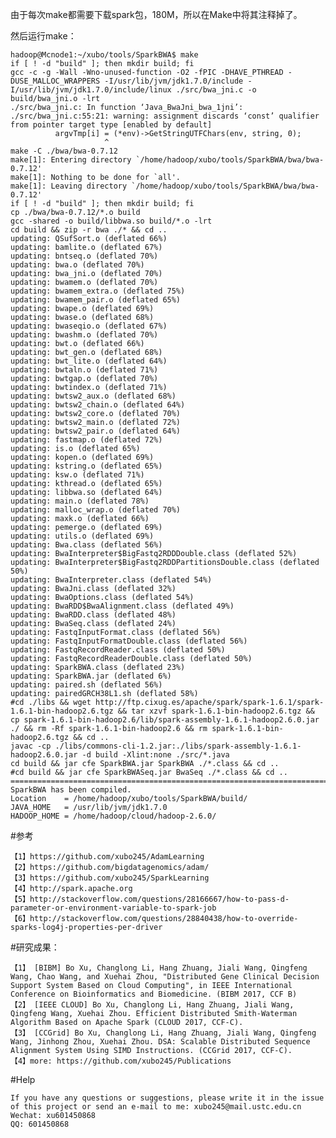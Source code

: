 	
	
由于每次make都需要下载spark包，180M，所以在Make中将其注释掉了。

然后运行make：
	
	hadoop@Mcnode1:~/xubo/tools/SparkBWA$ make
	if [ ! -d "build" ]; then mkdir build; fi
	gcc -c -g -Wall -Wno-unused-function -O2 -fPIC -DHAVE_PTHREAD -DUSE_MALLOC_WRAPPERS -I/usr/lib/jvm/jdk1.7.0/include -I/usr/lib/jvm/jdk1.7.0/include/linux ./src/bwa_jni.c -o build/bwa_jni.o -lrt  
	./src/bwa_jni.c: In function ‘Java_BwaJni_bwa_1jni’:
	./src/bwa_jni.c:55:21: warning: assignment discards ‘const’ qualifier from pointer target type [enabled by default]
	          argvTmp[i] = (*env)->GetStringUTFChars(env, string, 0);
	                     ^
	make -C ./bwa/bwa-0.7.12
	make[1]: Entering directory `/home/hadoop/xubo/tools/SparkBWA/bwa/bwa-0.7.12'
	make[1]: Nothing to be done for `all'.
	make[1]: Leaving directory `/home/hadoop/xubo/tools/SparkBWA/bwa/bwa-0.7.12'
	if [ ! -d "build" ]; then mkdir build; fi
	cp ./bwa/bwa-0.7.12/*.o build
	gcc -shared -o build/libbwa.so build/*.o -lrt 
	cd build && zip -r bwa ./* && cd ..
	updating: QSufSort.o (deflated 66%)
	updating: bamlite.o (deflated 67%)
	updating: bntseq.o (deflated 70%)
	updating: bwa.o (deflated 70%)
	updating: bwa_jni.o (deflated 70%)
	updating: bwamem.o (deflated 70%)
	updating: bwamem_extra.o (deflated 75%)
	updating: bwamem_pair.o (deflated 65%)
	updating: bwape.o (deflated 69%)
	updating: bwase.o (deflated 68%)
	updating: bwaseqio.o (deflated 67%)
	updating: bwashm.o (deflated 70%)
	updating: bwt.o (deflated 66%)
	updating: bwt_gen.o (deflated 68%)
	updating: bwt_lite.o (deflated 64%)
	updating: bwtaln.o (deflated 71%)
	updating: bwtgap.o (deflated 70%)
	updating: bwtindex.o (deflated 71%)
	updating: bwtsw2_aux.o (deflated 68%)
	updating: bwtsw2_chain.o (deflated 64%)
	updating: bwtsw2_core.o (deflated 70%)
	updating: bwtsw2_main.o (deflated 72%)
	updating: bwtsw2_pair.o (deflated 64%)
	updating: fastmap.o (deflated 72%)
	updating: is.o (deflated 65%)
	updating: kopen.o (deflated 69%)
	updating: kstring.o (deflated 65%)
	updating: ksw.o (deflated 71%)
	updating: kthread.o (deflated 65%)
	updating: libbwa.so (deflated 64%)
	updating: main.o (deflated 78%)
	updating: malloc_wrap.o (deflated 70%)
	updating: maxk.o (deflated 66%)
	updating: pemerge.o (deflated 69%)
	updating: utils.o (deflated 69%)
	updating: Bwa.class (deflated 56%)
	updating: BwaInterpreter$BigFastq2RDDDouble.class (deflated 52%)
	updating: BwaInterpreter$BigFastq2RDDPartitionsDouble.class (deflated 50%)
	updating: BwaInterpreter.class (deflated 54%)
	updating: BwaJni.class (deflated 32%)
	updating: BwaOptions.class (deflated 54%)
	updating: BwaRDD$BwaAlignment.class (deflated 49%)
	updating: BwaRDD.class (deflated 48%)
	updating: BwaSeq.class (deflated 24%)
	updating: FastqInputFormat.class (deflated 56%)
	updating: FastqInputFormatDouble.class (deflated 56%)
	updating: FastqRecordReader.class (deflated 50%)
	updating: FastqRecordReaderDouble.class (deflated 50%)
	updating: SparkBWA.class (deflated 23%)
	updating: SparkBWA.jar (deflated 6%)
	updating: paired.sh (deflated 56%)
	updating: pairedGRCH38L1.sh (deflated 58%)
	#cd ./libs && wget http://ftp.cixug.es/apache/spark/spark-1.6.1/spark-1.6.1-bin-hadoop2.6.tgz && tar xzvf spark-1.6.1-bin-hadoop2.6.tgz && cp spark-1.6.1-bin-hadoop2.6/lib/spark-assembly-1.6.1-hadoop2.6.0.jar ./ && rm -Rf spark-1.6.1-bin-hadoop2.6 && rm spark-1.6.1-bin-hadoop2.6.tgz && cd ..
	javac -cp ./libs/commons-cli-1.2.jar:./libs/spark-assembly-1.6.1-hadoop2.6.0.jar -d build -Xlint:none ./src/*.java
	cd build && jar cfe SparkBWA.jar SparkBWA ./*.class && cd ..
	#cd build && jar cfe SparkBWASeq.jar BwaSeq ./*.class && cd ..
	================================================================================
	SparkBWA has been compiled.
	Location    = /home/hadoop/xubo/tools/SparkBWA/build/
	JAVA_HOME   = /usr/lib/jvm/jdk1.7.0
	HADOOP_HOME = /home/hadoop/cloud/hadoop-2.6.0/


#参考

	【1】https://github.com/xubo245/AdamLearning
	【2】https://github.com/bigdatagenomics/adam/ 
	【3】https://github.com/xubo245/SparkLearning
	【4】http://spark.apache.org
	【5】http://stackoverflow.com/questions/28166667/how-to-pass-d-parameter-or-environment-variable-to-spark-job  
	【6】http://stackoverflow.com/questions/28840438/how-to-override-sparks-log4j-properties-per-driver

		
#研究成果：

	【1】 [BIBM] Bo Xu, Changlong Li, Hang Zhuang, Jiali Wang, Qingfeng Wang, Chao Wang, and Xuehai Zhou, "Distributed Gene Clinical Decision Support System Based on Cloud Computing", in IEEE International Conference on Bioinformatics and Biomedicine. (BIBM 2017, CCF B)
	【2】 [IEEE CLOUD] Bo Xu, Changlong Li, Hang Zhuang, Jiali Wang, Qingfeng Wang, Xuehai Zhou. Efficient Distributed Smith-Waterman Algorithm Based on Apache Spark (CLOUD 2017, CCF-C).
	【3】 [CCGrid] Bo Xu, Changlong Li, Hang Zhuang, Jiali Wang, Qingfeng Wang, Jinhong Zhou, Xuehai Zhou. DSA: Scalable Distributed Sequence Alignment System Using SIMD Instructions. (CCGrid 2017, CCF-C).
	【4】more: https://github.com/xubo245/Publications
	
#Help

	If you have any questions or suggestions, please write it in the issue of this project or send an e-mail to me: xubo245@mail.ustc.edu.cn
	Wechat: xu601450868
	QQ: 601450868
	